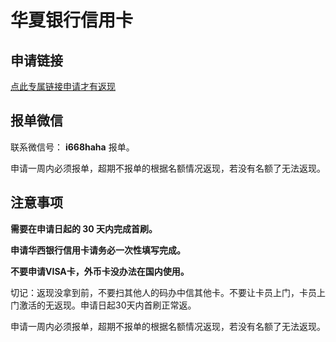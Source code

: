 # 华夏银行信用卡


## 申请链接

[点此专属链接申请才有返现](https://apply.xbme.cn/next/middle?id=1756&invite_code=zxXKDz&parent_id=1368&poster_id=1650&t=1730891860&type=2&v=v1&sign=97048cde5e&utm_source=url)

## 报单微信

联系微信号： **i668haha** 报单。

申请一周内必须报单，超期不报单的根据名额情况返现，若没有名额了无法返现。

## 注意事项

**需要在申请日起的 30 天内完成首刷。**

**申请华西银行信用卡请务必一次性填写完成。**

**不要申请VISA卡，外币卡没办法在国内使用。**

切记：返现没拿到前，不要扫其他人的码办中信其他卡。不要让卡员上门，卡员上门激活的无返现。申请日起30天内首刷正常返。

申请一周内必须报单，超期不报单的根据名额情况返现，若没有名额了无法返现。
